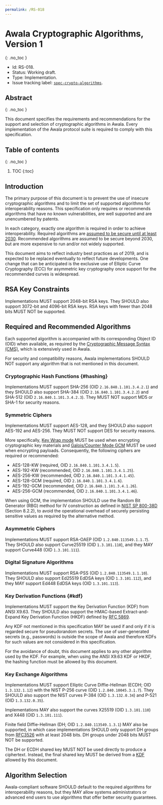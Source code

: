 ```yaml
---
permalink: /RS-018
---
```

# Awala Cryptographic Algorithms, Version 1
{: .no_toc }

- Id: RS-018.
- Status: Working draft.
- Type: Implementation.
- Issue tracking label: [`spec-crypto-algorithms`](https://github.com/AwalaNetwork/specs/labels/spec-crypto-algorithms).

## Abstract
{: .no_toc }

This document specifies the requirements and recommendations for the support and selection of cryptographic algorithms in Awala. Every implementation of the Awala protocol suite is required to comply with this specification.

## Table of contents
{: .no_toc }

1. TOC
{:toc}

## Introduction

The primary purpose of this document is to prevent the use of insecure cryptographic algorithms and to limit the set of supported algorithms for interoperability reasons. This specification only requires or recommends algorithms that have no known vulnerabilities, are well supported and are unencumbered by patents.

In each category, exactly one algorithm is required in order to achieve interoperability. Required algorithms are [assumed to be secure until at least 2030](https://www.keylength.com/en/4/). Recommended algorithms are assumed to be secure beyond 2030, but are more expensive to run and/or not widely supported.

This document aims to reflect industry best practices as of 2019, and is expected to be replaced eventually to reflect future developments. One change that can be anticipated is the exclusive use of Elliptic Curve Cryptography (ECC) for asymmetric key cryptography once support for the recommended curves is widespread.

## RSA Key Constraints

Implementations MUST support 2048-bit RSA keys. They SHOULD also support 3072-bit and 4096-bit RSA keys. RSA keys with fewer than 2048 bits MUST NOT be supported.

## Required and Recommended Algorithms

Each supported algorithm is accompanied with its corresponding Object ID (OID) when available, as required by the [Cryptographic Message Syntax (CMS)](https://tools.ietf.org/html/rfc5652), which is extensively used in Awala.

For security and compatibility reasons, Awala implementations SHOULD NOT support any algorithm that is not mentioned in this document.

### Cryptographic Hash Functions {#hashing}

Implementations MUST support SHA-256 (OID `2.16.840.1.101.3.4.2.1`) and they SHOULD also support SHA-384 (OID `2.16.840.1.101.3.4.2.2`) and SHA-512 (OID `2.16.840.1.101.3.4.2.3`). They MUST NOT support MD5 or SHA-1 for security reasons.

### Symmetric Ciphers

Implementations MUST support AES-128, and they SHOULD also support AES-192 and AES-256. They MUST NOT support DES for security reasons.

More specifically, [Key Wrap mode](https://tools.ietf.org/html/rfc3394.html) MUST be used when encrypting cryptographic key materials and [Galois/Counter Mode GCM](https://tools.ietf.org/html/rfc5084) MUST be used when encrypting payloads. Consequently, the following ciphers are required or recommended:

- AES-128-KW (required, OID `2.16.840.1.101.3.4.1.5`).
- AES-192-KW (recommended, OID `2.16.840.1.101.3.4.1.25`).
- AES-256-KW (recommended, OID `2.16.840.1.101.3.4.1.45`).
- AES-128-GCM (required, OID `2.16.840.1.101.3.4.1.6`).
- AES-192-GCM (recommended, OID `2.16.840.1.101.3.4.1.26`).
- AES-256-GCM (recommended, OID `2.16.840.1.101.3.4.1.46`).

When using GCM,
the implementation SHOULD use the Random Bit Generator (RBG) method for IV construction as defined in [NIST SP 800-38D](https://nvlpubs.nist.gov/nistpubs/Legacy/SP/nistspecialpublication800-38d.pdf) (Section 8.2.2),
to avoid the operational overhead of securely persisting sensitive values as required by the alternative method.

### Asymmetric Ciphers

Implementations MUST support RSA-OAEP (OID `1.2.840.113549.1.1.7`). They SHOULD also support Curve25519 (OID `1.3.101.110`), and they MAY support Curve448 (OID `1.3.101.111`).

### Digital Signature Algorithms

Implementations MUST support RSA-PSS (OID `1.2.840.113549.1.1.10`). They SHOULD also support Ed25519 EdDSA keys (OID `1.3.101.112`), and they MAY support Ed448 EdDSA keys (OID `1.3.101.113`).

### Key Derivation Functions {#kdf}

Implementations MUST support the Key Derivation Function (KDF) from ANSI X9.63. They SHOULD also support the HMAC-based Extract-and-Expand Key Derivation Function (HKDF) defined by [RFC 5869](https://tools.ietf.org/html/rfc5869).

Any KDF not mentioned in this specification MAY be used if and only if it is regarded secure for pseudorandom secrets. The use of user-generated secrets (e.g., passwords) is outside the scope of Awala and therefore KDFs for such values are not considered in this specification.

For the avoidance of doubt, this document applies to any other algorithm used by the KDF. For example, when using the ANSI X9.63 KDF or HKDF, the hashing function must be allowed by this document.

### Key Exchange Algorithms

Implementations MUST support Elliptic Curve Diffie-Hellman (ECDH; OID `1.3.132.1.12`) with the NIST P-256 curve (OID `1.2.840.10045.3.1.7`). They SHOULD also support the NIST curves P-384 (OID `1.3.132.0.34`) and P-521 (OID `1.3.132.0.35`).

Implementations MAY also support the curves X25519 (OID `1.3.101.110`) and X448 (OID `1.3.101.111`).

Finite field Diffie-Hellman (DH; OID `1.2.840.113549.1.3.1`) MAY also be supported, in which case implementations SHOULD only support DH groups from [RFC3526](https://tools.ietf.org/html/rfc3526) with at least 2048 bits. DH groups under 2048 bits MUST NOT be supported.

The DH or ECDH shared key MUST NOT be used directly to produce a ciphertext. Instead, the final shared key MUST be derived from a [KDF](#kdf) allowed by this document.

## Algorithm Selection

Awala-compliant software SHOULD default to the required algorithms for interoperability reasons, but they MAY allow systems administrators or advanced end users to use algorithms that offer better security guarantees.
